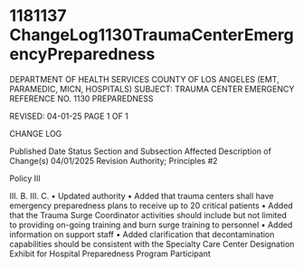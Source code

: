 # 1181137 ChangeLog1130TraumaCenterEmergencyPreparedness

DEPARTMENT OF HEALTH SERVICES 
COUNTY OF LOS ANGELES 
 (EMT, PARAMEDIC, MICN, HOSPITALS) 
SUBJECT: TRAUMA CENTER EMERGENCY  REFERENCE NO. 1130 
  PREPAREDNESS  
 
 
 
REVISED: 04-01-25 PAGE 1 OF 1  
 
CHANGE LOG 
 
Published 
Date 
Status Section and 
Subsection Affected 
Description of Change(s) 
04/01/2025 Revision Authority; 
Principles #2 
 
 
 
Policy III 
 
 
 
 
III. B. 
III.   C. 
• Updated authority 
• Added that trauma centers shall 
have emergency preparedness 
plans to receive up to 20 critical 
patients 
• Added that the Trauma Surge 
Coordinator activities should include 
but not limited to providing on-going 
training and burn surge training to 
personnel 
• Added information on support staff 
• Added clarification that 
decontamination capabilities should 
be consistent with the Specialty 
Care Center Designation Exhibit for 
Hospital Preparedness Program 
Participant
